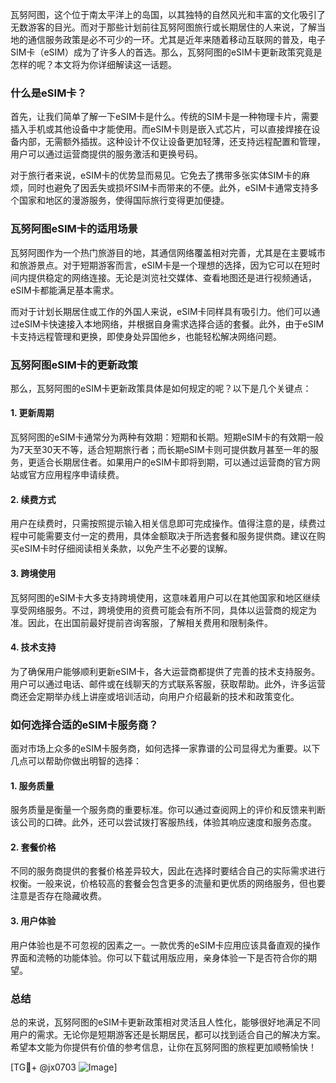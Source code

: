 瓦努阿图，这个位于南太平洋上的岛国，以其独特的自然风光和丰富的文化吸引了无数游客的目光。而对于那些计划前往瓦努阿图旅行或长期居住的人来说，了解当地的通信服务政策是必不可少的一环。尤其是近年来随着移动互联网的普及，电子SIM卡（eSIM）成为了许多人的首选。那么，瓦努阿图的eSIM卡更新政策究竟是怎样的呢？本文将为你详细解读这一话题。

### 什么是eSIM卡？

首先，让我们简单了解一下eSIM卡是什么。传统的SIM卡是一种物理卡片，需要插入手机或其他设备中才能使用。而eSIM卡则是嵌入式芯片，可以直接焊接在设备内部，无需额外插拔。这种设计不仅让设备更加轻薄，还支持远程配置和管理，用户可以通过运营商提供的服务激活和更换号码。

对于旅行者来说，eSIM卡的优势显而易见。它免去了携带多张实体SIM卡的麻烦，同时也避免了因丢失或损坏SIM卡而带来的不便。此外，eSIM卡通常支持多个国家和地区的漫游服务，使得国际旅行变得更加便捷。

### 瓦努阿图eSIM卡的适用场景

瓦努阿图作为一个热门旅游目的地，其通信网络覆盖相对完善，尤其是在主要城市和旅游景点。对于短期游客而言，eSIM卡是一个理想的选择，因为它可以在短时间内提供稳定的网络连接。无论是浏览社交媒体、查看地图还是进行视频通话，eSIM卡都能满足基本需求。

而对于计划长期居住或工作的外国人来说，eSIM卡同样具有吸引力。他们可以通过eSIM卡快速接入本地网络，并根据自身需求选择合适的套餐。此外，由于eSIM卡支持远程管理和更换，即使身处异国他乡，也能轻松解决网络问题。

### 瓦努阿图eSIM卡的更新政策

那么，瓦努阿图的eSIM卡更新政策具体是如何规定的呢？以下是几个关键点：

#### 1. 更新周期
瓦努阿图的eSIM卡通常分为两种有效期：短期和长期。短期eSIM卡的有效期一般为7天至30天不等，适合短期旅行者；而长期eSIM卡则可提供数月甚至一年的服务，更适合长期居住者。如果用户的eSIM卡即将到期，可以通过运营商的官方网站或官方应用程序申请续费。

#### 2. 续费方式
用户在续费时，只需按照提示输入相关信息即可完成操作。值得注意的是，续费过程中可能需要支付一定的费用，具体金额取决于所选套餐和服务提供商。建议在购买eSIM卡时仔细阅读相关条款，以免产生不必要的误解。

#### 3. 跨境使用
瓦努阿图的eSIM卡大多支持跨境使用，这意味着用户可以在其他国家和地区继续享受网络服务。不过，跨境使用的资费可能会有所不同，具体以运营商的规定为准。因此，在出国前最好提前咨询客服，了解相关费用和限制条件。

#### 4. 技术支持
为了确保用户能够顺利更新eSIM卡，各大运营商都提供了完善的技术支持服务。用户可以通过电话、邮件或在线聊天的方式联系客服，获取帮助。此外，许多运营商还会定期举办线上讲座或培训活动，向用户介绍最新的技术和政策变化。

### 如何选择合适的eSIM卡服务商？

面对市场上众多的eSIM卡服务商，如何选择一家靠谱的公司显得尤为重要。以下几点可以帮助你做出明智的选择：

#### 1. 服务质量
服务质量是衡量一个服务商的重要标准。你可以通过查阅网上的评价和反馈来判断该公司的口碑。此外，还可以尝试拨打客服热线，体验其响应速度和服务态度。

#### 2. 套餐价格
不同的服务商提供的套餐价格差异较大，因此在选择时要结合自己的实际需求进行权衡。一般来说，价格较高的套餐会包含更多的流量和更优质的网络服务，但也要注意是否存在隐藏收费。

#### 3. 用户体验
用户体验也是不可忽视的因素之一。一款优秀的eSIM卡应用应该具备直观的操作界面和流畅的功能体验。你可以下载试用版应用，亲身体验一下是否符合你的期望。

### 总结

总的来说，瓦努阿图的eSIM卡更新政策相对灵活且人性化，能够很好地满足不同用户的需求。无论你是短期游客还是长期居民，都可以找到适合自己的解决方案。希望本文能为你提供有价值的参考信息，让你在瓦努阿图的旅程更加顺畅愉快！

[TG💪+ @jx0703 ![Image](https://github.com/user-attachments/assets/dbca1d08-cadb-493c-b0ec-ad6f7a83f270)]
